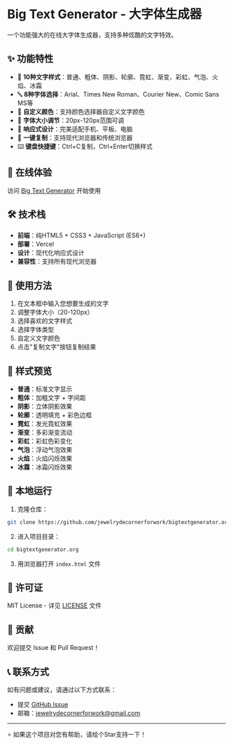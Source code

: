 # Big Text Generator - 大字体生成器

一个功能强大的在线大字体生成器，支持多种炫酷的文字特效。

## ✨ 功能特性

- 🎨 **10种文字样式**：普通、粗体、阴影、轮廓、霓虹、渐变、彩虹、气泡、火焰、冰霜
- 🔤 **8种字体选择**：Arial、Times New Roman、Courier New、Comic Sans MS等
- 🎯 **自定义颜色**：支持颜色选择器自定义文字颜色
- 📏 **字体大小调节**：20px-120px范围可调
- 📱 **响应式设计**：完美适配手机、平板、电脑
- 🚀 **一键复制**：支持现代浏览器和传统浏览器
- ⌨️ **键盘快捷键**：Ctrl+C复制，Ctrl+Enter切换样式

## 🚀 在线体验

访问 [Big Text Generator](https://bigtextgenerator.org) 开始使用

## 🛠️ 技术栈

- **前端**：纯HTML5 + CSS3 + JavaScript (ES6+)
- **部署**：Vercel
- **设计**：现代化响应式设计
- **兼容性**：支持所有现代浏览器

## 📖 使用方法

1. 在文本框中输入您想要生成的文字
2. 调整字体大小（20-120px）
3. 选择喜欢的文字样式
4. 选择字体类型
5. 自定义文字颜色
6. 点击"复制文字"按钮复制结果

## 🎨 样式预览

- **普通**：标准文字显示
- **粗体**：加粗文字 + 字间距
- **阴影**：立体阴影效果
- **轮廓**：透明填充 + 彩色边框
- **霓虹**：发光霓虹效果
- **渐变**：多彩渐变流动
- **彩虹**：彩虹色彩变化
- **气泡**：浮动气泡效果
- **火焰**：火焰闪烁效果
- **冰霜**：冰霜闪烁效果

## 🔧 本地运行

1. 克隆仓库：
```bash
git clone https://github.com/jewelrydecornerforwork/bigtextgenerator.org.git
```

2. 进入项目目录：
```bash
cd bigtextgenerator.org
```

3. 用浏览器打开 `index.html` 文件

## 📄 许可证

MIT License - 详见 [LICENSE](LICENSE) 文件

## 🤝 贡献

欢迎提交 Issue 和 Pull Request！

## 📞 联系方式

如有问题或建议，请通过以下方式联系：

- 提交 [GitHub Issue](https://github.com/jewelrydecornerforwork/bigtextgenerator.org/issues)
- 邮箱：jewelrydecornerforwork@gmail.com

---

⭐ 如果这个项目对您有帮助，请给个Star支持一下！
